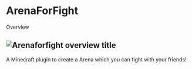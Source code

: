 # ArenaForFight
Overview

![Arenaforfight overview title](https://user-images.githubusercontent.com/90215880/144142867-28770245-cc4c-4ab2-9c26-63e61c958b2b.png)
--------------------------------
A Minecraft plugin to create a Arena which you can fight with your friends!

